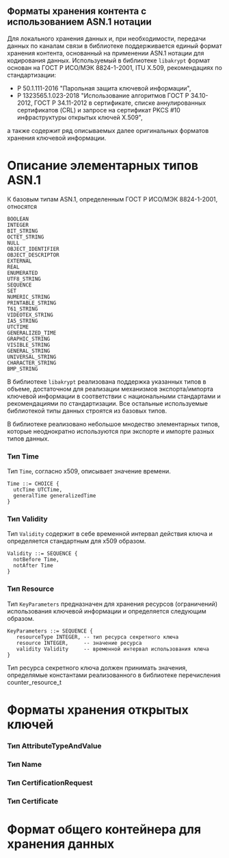 Форматы хранения контента с использованием ASN.1 нотации
--------------------------------------------------------

Для локального хранения данных и, при необходимости, передачи данных по каналам связи
в библиотеке поддерживается единый формат хранения контента, основанный на применении ASN.1 нотации для кодирования
данных. Используемый в библиотеке `libakrypt` формат основан на ГОСТ Р ИСО/МЭК 8824-1-2001,
ITU X.509, рекомендациях по стандартизации:

 - Р 50.1.111-2016 "Парольная защита ключевой информации",
 - Р 1323565.1.023-2018 "Использование алгоритмов ГОСТ Р 34.10-2012, ГОСТ Р 34.11-2012 в сертификате,
   списке аннулированных сертификатов (CRL) и запросе на сертификат PKCS #10 инфраструктуры открытых ключей X.509",

а также содержит ряд описываемых далее оригинальных форматов хранения ключевой информации.

Описание элементарных типов ASN.1
=================================

К базовым типам ASN.1, определенным ГОСТ Р ИСО/МЭК 8824-1-2001, относятся

    BOOLEAN
    INTEGER
    BIT_STRING
    OCTET_STRING
    NULL
    OBJECT_IDENTIFIER
    OBJECT_DESCRIPTOR
    EXTERNAL
    REAL
    ENUMERATED
    UTF8_STRING
    SEQUENCE
    SET
    NUMERIC_STRING
    PRINTABLE_STRING
    T61_STRING
    VIDEOTEX_STRING
    IA5_STRING
    UTCTIME
    GENERALIZED_TIME
    GRAPHIC_STRING
    VISIBLE_STRING
    GENERAL_STRING
    UNIVERSAL_STRING
    CHARACTER_STRING
    BMP_STRING

В библиотеке `libakrypt` реализована поддержка указанных типов в объеме, достаточном
для реализации механизмов экспорта/импорта ключевой информации в соответствии с национальными
стандартами и рекомендациями по стандартизации.
Все остальные используемые библиотекой типы данных строятся из базовых типов.

В библиотеке реализовано небольшое мнодество элементарных типов, которые неоднократно
используются при экспорте и импорте разных типов данных.

### Тип Time
Тип `Time`, согласно x509, описывает значение времени.

    Time ::= CHOICE {
      utcTime UTCTime,
      generalTime generalizedTime
    }

### Тип Validity

Тип `Validity` содержит в себе временной интервал действия
ключа и определяется стандартным для x509 образом.

    Validity ::= SEQUENCE {
      notBefore Time,
      notAfter Time
    }

### Тип Resource

Тип `KeyParameters` предназначен для хранения
ресурсов (ограничений) использования ключевой информации и определяется следующим образом.

    KeyParameters ::= SEQUENCE {
       resourceType INTEGER, -- тип ресурса секретного ключа
       resource INTEGER,     -- значение ресурса
       validity Validity     -- временной интервал использования ключа
    }

Тип ресурса секретного ключа должен принимать значения,
определямые константами реализованного в библиотеке перечисления counter_resource_t


Форматы хранения открытых ключей
================================

### Тип AttributeTypeAndValue
### Тип Name

### Тип CertificationRequest

### Тип Certificate

Формат общего контейнера для хранения данных
============================================
